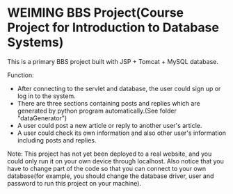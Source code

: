 # WEIMING BBS Project(Course Project for Introduction to Database Systems)

This is a primary BBS project built with JSP + Tomcat + MySQL database.

Function:

 * After connecting to the servlet and database, the user could sign up or log in to the system.
 * There are three sections containing posts and replies which are generated by python program automatically.(See folder "dataGenerator")
 * A user could post a new article or reply to another user's article.
 * A user could check its own information and also other user's information including posts and replies.
  
Note: This project has not yet been deployed to a real website, and you could only run it on your own device through localhost. Also notice that you have to change part of the code so that you can connect to your own database(for example, you should change the database driver, user and password to run this project on your machine).

           
